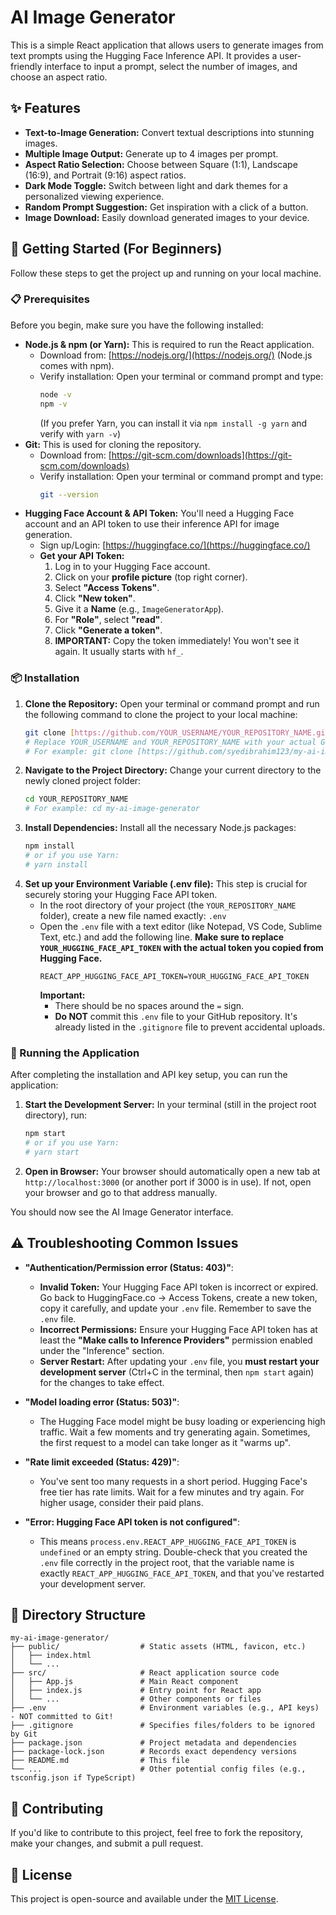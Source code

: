 # AI Image Generator

This is a simple React application that allows users to generate images from text prompts using the Hugging Face Inference API. It provides a user-friendly interface to input a prompt, select the number of images, and choose an aspect ratio.

## ✨ Features

* **Text-to-Image Generation:** Convert textual descriptions into stunning images.
* **Multiple Image Output:** Generate up to 4 images per prompt.
* **Aspect Ratio Selection:** Choose between Square (1:1), Landscape (16:9), and Portrait (9:16) aspect ratios.
* **Dark Mode Toggle:** Switch between light and dark themes for a personalized viewing experience.
* **Random Prompt Suggestion:** Get inspiration with a click of a button.
* **Image Download:** Easily download generated images to your device.

## 🚀 Getting Started (For Beginners)

Follow these steps to get the project up and running on your local machine.

### 📋 Prerequisites

Before you begin, make sure you have the following installed:

* **Node.js & npm (or Yarn):** This is required to run the React application.
    * Download from: [https://nodejs.org/](https://nodejs.org/) (Node.js comes with npm).
    * Verify installation: Open your terminal or command prompt and type:
        ```bash
        node -v
        npm -v
        ```
        (If you prefer Yarn, you can install it via `npm install -g yarn` and verify with `yarn -v`)
* **Git:** This is used for cloning the repository.
    * Download from: [https://git-scm.com/downloads](https://git-scm.com/downloads)
    * Verify installation: Open your terminal or command prompt and type:
        ```bash
        git --version
        ```
* **Hugging Face Account & API Token:** You'll need a Hugging Face account and an API token to use their inference API for image generation.
    * Sign up/Login: [https://huggingface.co/](https://huggingface.co/)
    * **Get your API Token:**
        1.  Log in to your Hugging Face account.
        2.  Click on your **profile picture** (top right corner).
        3.  Select **"Access Tokens"**.
        4.  Click **"New token"**.
        5.  Give it a **Name** (e.g., `ImageGeneratorApp`).
        6.  For **"Role"**, select **"read"**.
        7.  Click **"Generate a token"**.
        8.  **IMPORTANT:** Copy the token immediately! You won't see it again. It usually starts with `hf_`.

### 📦 Installation

1.  **Clone the Repository:**
    Open your terminal or command prompt and run the following command to clone the project to your local machine:
    ```bash
    git clone [https://github.com/YOUR_USERNAME/YOUR_REPOSITORY_NAME.git](https://github.com/YOUR_USERNAME/YOUR_REPOSITORY_NAME.git)
    # Replace YOUR_USERNAME and YOUR_REPOSITORY_NAME with your actual GitHub username and repository name
    # For example: git clone [https://github.com/syedibrahim123/my-ai-image-generator.git](https://github.com/syedibrahim123/my-ai-image-generator.git)
    ```
2.  **Navigate to the Project Directory:**
    Change your current directory to the newly cloned project folder:
    ```bash
    cd YOUR_REPOSITORY_NAME
    # For example: cd my-ai-image-generator
    ```
3.  **Install Dependencies:**
    Install all the necessary Node.js packages:
    ```bash
    npm install
    # or if you use Yarn:
    # yarn install
    ```
4.  **Set up your Environment Variable (.env file):**
    This step is crucial for securely storing your Hugging Face API token.
    * In the root directory of your project (the `YOUR_REPOSITORY_NAME` folder), create a new file named exactly: `.env`
    * Open the `.env` file with a text editor (like Notepad, VS Code, Sublime Text, etc.) and add the following line. **Make sure to replace `YOUR_HUGGING_FACE_API_TOKEN` with the actual token you copied from Hugging Face.**
        ```
        REACT_APP_HUGGING_FACE_API_TOKEN=YOUR_HUGGING_FACE_API_TOKEN
        ```
        **Important:**
        * There should be no spaces around the `=` sign.
        * **Do NOT** commit this `.env` file to your GitHub repository. It's already listed in the `.gitignore` file to prevent accidental uploads.

### 🏃 Running the Application

After completing the installation and API key setup, you can run the application:

1.  **Start the Development Server:**
    In your terminal (still in the project root directory), run:
    ```bash
    npm start
    # or if you use Yarn:
    # yarn start
    ```
2.  **Open in Browser:**
    Your browser should automatically open a new tab at `http://localhost:3000` (or another port if 3000 is in use). If not, open your browser and go to that address manually.

You should now see the AI Image Generator interface.

## ⚠️ Troubleshooting Common Issues

* **"Authentication/Permission error (Status: 403)"**:
    * **Invalid Token:** Your Hugging Face API token is incorrect or expired. Go back to HuggingFace.co -> Access Tokens, create a new token, copy it carefully, and update your `.env` file. Remember to save the `.env` file.
    * **Incorrect Permissions:** Ensure your Hugging Face API token has at least the **"Make calls to Inference Providers"** permission enabled under the "Inference" section.
    * **Server Restart:** After updating your `.env` file, you **must restart your development server** (Ctrl+C in the terminal, then `npm start` again) for the changes to take effect.

* **"Model loading error (Status: 503)"**:
    * The Hugging Face model might be busy loading or experiencing high traffic. Wait a few moments and try generating again. Sometimes, the first request to a model can take longer as it "warms up".

* **"Rate limit exceeded (Status: 429)"**:
    * You've sent too many requests in a short period. Hugging Face's free tier has rate limits. Wait for a few minutes and try again. For higher usage, consider their paid plans.

* **"Error: Hugging Face API token is not configured"**:
    * This means `process.env.REACT_APP_HUGGING_FACE_API_TOKEN` is `undefined` or an empty string. Double-check that you created the `.env` file correctly in the project root, that the variable name is exactly `REACT_APP_HUGGING_FACE_API_TOKEN`, and that you've restarted your development server.

## 📂 Directory Structure

```
my-ai-image-generator/
├── public/                  # Static assets (HTML, favicon, etc.)
│   ├── index.html
│   └── ...
├── src/                     # React application source code
│   ├── App.js               # Main React component
│   ├── index.js             # Entry point for React app
│   └── ...                  # Other components or files
├── .env                     # Environment variables (e.g., API keys) - NOT committed to Git!
├── .gitignore               # Specifies files/folders to be ignored by Git
├── package.json             # Project metadata and dependencies
├── package-lock.json        # Records exact dependency versions
├── README.md                # This file
└── ...                      # Other potential config files (e.g., tsconfig.json if TypeScript)
```

## 🤝 Contributing

If you'd like to contribute to this project, feel free to fork the repository, make your changes, and submit a pull request.

## 📄 License

This project is open-source and available under the [MIT License](https://opensource.org/licenses/MIT).
